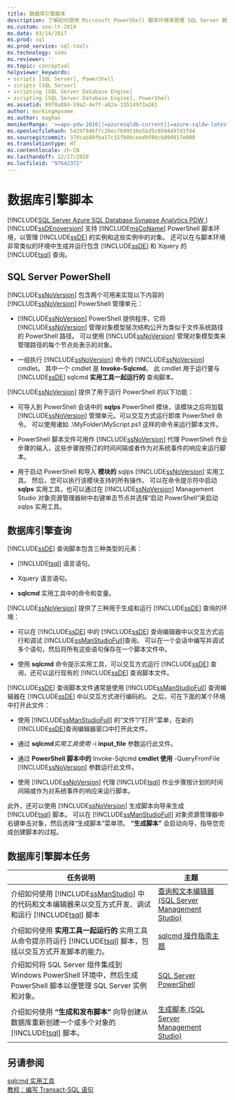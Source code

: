 ```yaml
---
title: 数据库引擎脚本
description: 了解如何使用 Microsoft PowerShell 脚本环境来管理 SQL Server 数据库引擎的实例，以及如何生成并运行包含 Transact-SQL 和 XQuery 的数据库引擎查询。
ms.custom: seo-lt-2019
ms.date: 03/14/2017
ms.prod: sql
ms.prod_service: sql-tools
ms.technology: ssms
ms.reviewer: ''
ms.topic: conceptual
helpviewer_keywords:
- scripts [SQL Server], PowerShell
- scripts [SQL Server]
- scripting [SQL Server Database Engine]
- scripting [SQL Server Database Engine], PowerShell
ms.assetid: 9978a884-59a2-4e7f-a82a-335149f3a261
author: markingmyname
ms.author: maghan
monikerRange: '>=aps-pdw-2016||=azuresqldb-current||=azure-sqldw-latest||>=sql-server-2016||>=sql-server-linux-2017||=azuresqldb-mi-current'
ms.openlocfilehash: 54297946ffc20ec7699536e5bd5c0504497d1f84
ms.sourcegitcommit: 370cab80fba17c15fb0bceed9f80cb099017e000
ms.translationtype: HT
ms.contentlocale: zh-CN
ms.lasthandoff: 12/17/2020
ms.locfileid: "97642372"
---
```

# <a name="database-engine-scripting"></a>数据库引擎脚本
[!INCLUDE[SQL Server Azure SQL Database Synapse Analytics PDW ](../../includes/applies-to-version/sql-asdb-asdbmi-asa-pdw.md)]
  [!INCLUDE[ssDEnoversion](../../includes/ssdenoversion-md.md)] 支持 [!INCLUDE[msCoName](../../includes/msconame-md.md)] PowerShell 脚本环境，以管理 [!INCLUDE[ssDE](../../includes/ssde-md.md)] 的实例和这些实例中的对象。 还可以在与脚本环境非常类似的环境中生成并运行包含 [!INCLUDE[ssDE](../../includes/ssde-md.md)] 和 Xquery 的 [!INCLUDE[tsql](../../includes/tsql-md.md)] 查询。  
  
## <a name="sql-server-powershell"></a>SQL Server PowerShell  
 [!INCLUDE[ssNoVersion](../../includes/ssnoversion-md.md)] 包含两个可用来实现以下内容的 [!INCLUDE[ssNoVersion](../../includes/ssnoversion-md.md)] PowerShell 管理单元：  
  
-   [!INCLUDE[ssNoVersion](../../includes/ssnoversion-md.md)] PowerShell 提供程序，它将 [!INCLUDE[ssNoVersion](../../includes/ssnoversion-md.md)] 管理对象模型层次结构公开为类似于文件系统路径的 PowerShell 路径。 可以使用 [!INCLUDE[ssNoVersion](../../includes/ssnoversion-md.md)] 管理对象模型类来管理路径的每个节点处表示的对象。  
  
-   一组执行 [!INCLUDE[ssNoVersion](../../includes/ssnoversion-md.md)] 命令的 [!INCLUDE[ssNoVersion](../../includes/ssnoversion-md.md)] cmdlet。 其中一个 cmdlet 是 **Invoke-Sqlcmd**。 此 cmdlet 用于运行要与 [!INCLUDE[ssDE](../../includes/ssde-md.md)] sqlcmd **实用工具一起运行的** 查询脚本。  
  
 [!INCLUDE[ssNoVersion](../../includes/ssnoversion-md.md)] 提供了用于运行 PowerShell 的以下功能：  
  
-   可导入到 PowerShell 会话中的 **sqlps** PowerShell 模块，该模块之后将加载 [!INCLUDE[ssNoVersion](../../includes/ssnoversion-md.md)] 管理单元。可以交互方式运行即席 PowerShell 命令。 可以使用诸如 .\MyFolder\MyScript.ps1 这样的命令来运行脚本文件。  
  
-   PowerShell 脚本文件可用作 [!INCLUDE[ssNoVersion](../../includes/ssnoversion-md.md)] 代理 PowerShell 作业步骤的输入，这些步骤按预订的时间间隔或者作为对系统事件的响应来运行脚本。  
  
-   用于启动 PowerShell 和导入 **模块的** sqlps [!INCLUDE[ssNoVersion](../../includes/ssnoversion-md.md)] 实用工具。 然后，您可以执行该模块支持的所有操作。 可以在命令提示符中启动 **sqlps** 实用工具，也可以通过在 [!INCLUDE[ssNoVersion](../../includes/ssnoversion-md.md)] Management Studio 对象资源管理器树中右键单击节点并选择“启动 PowerShell”来启动 sqlps 实用工具。  
  
## <a name="database-engine-queries"></a>数据库引擎查询  
 [!INCLUDE[ssDE](../../includes/ssde-md.md)] 查询脚本包含三种类型的元素：  
  
-   [!INCLUDE[tsql](../../includes/tsql-md.md)] 语言语句。  
  
-   Xquery 语言语句。  
  
-   **sqlcmd** 实用工具中的命令和变量。  
  
 [!INCLUDE[ssNoVersion](../../includes/ssnoversion-md.md)] 提供了三种用于生成和运行 [!INCLUDE[ssDE](../../includes/ssde-md.md)] 查询的环境：  
  
-   可以在 [!INCLUDE[ssDE](../../includes/ssde-md.md)] 中的 [!INCLUDE[ssDE](../../includes/ssde-md.md)] 查询编辑器中以交互方式运行和调试 [!INCLUDE[ssManStudioFull](../../includes/ssmanstudiofull-md.md)]查询。 可以在一个会话中编写并调试多个语句，然后将所有这些语句保存在一个脚本文件中。  
  
-   使用 **sqlcmd** 命令提示实用工具，可以交互方式运行 [!INCLUDE[ssDE](../../includes/ssde-md.md)] 查询，还可以运行现有的 [!INCLUDE[ssDE](../../includes/ssde-md.md)] 查询脚本文件。  
  
 [!INCLUDE[ssDE](../../includes/ssde-md.md)] 查询脚本文件通常是使用 [!INCLUDE[ssManStudioFull](../../includes/ssmanstudiofull-md.md)] 查询编辑器在 [!INCLUDE[ssDE](../../includes/ssde-md.md)] 中以交互方式进行编码的。 之后，可在下面的某个环境中打开此文件：  
  
-   使用 [!INCLUDE[ssManStudioFull](../../includes/ssmanstudiofull-md.md)] 的“文件”/“打开”菜单，在新的[!INCLUDE[ssDE](../../includes/ssde-md.md)]查询编辑器窗口中打开此文件。  
  
-   通过 **sqlcmd**_实用工具使用_ -i **input_file** 参数运行此文件。  
  
-   通过 **PowerShell 脚本中的** Invoke-Sqlcmd **cmdlet 使用** -QueryFromFile [!INCLUDE[ssNoVersion](../../includes/ssnoversion-md.md)] 参数运行此文件。  
  
-   使用 [!INCLUDE[ssNoVersion](../../includes/ssnoversion-md.md)] 代理 [!INCLUDE[tsql](../../includes/tsql-md.md)] 作业步骤按计划的时间间隔或作为对系统事件的响应来运行脚本。  
  
 此外，还可以使用 [!INCLUDE[ssNoVersion](../../includes/ssnoversion-md.md)] 生成脚本向导来生成 [!INCLUDE[tsql](../../includes/tsql-md.md)] 脚本。 可以在 [!INCLUDE[ssManStudioFull](../../includes/ssmanstudiofull-md.md)] 对象资源管理器中右键单击对象，然后选择“生成脚本”菜单项。 **“生成脚本”** 会启动向导，指导您完成创建脚本的过程。  
  
## <a name="database-engine-scripting-tasks"></a>数据库引擎脚本任务  
  
|任务说明|主题|  
|----------------------|-----------|  
|介绍如何使用 [!INCLUDE[ssManStudio](../../includes/ssmanstudio-md.md)] 中的代码和文本编辑器来以交互方式开发、调试和运行 [!INCLUDE[tsql](../../includes/tsql-md.md)] 脚本|[查询和文本编辑器 (SQL Server Management Studio)](../f1-help/database-engine-query-editor-sql-server-management-studio.md)|  
|介绍如何使用 **实用工具一起运行的** 实用工具从命令提示符运行 [!INCLUDE[tsql](../../includes/tsql-md.md)] 脚本，包括以交互方式开发脚本的能力。|[sqlcmd 操作指南主题](./sqlcmd-start-the-utility.md)|  
|介绍如何将 SQL Server 组件集成到 Windows PowerShell 环境中，然后生成 PowerShell 脚本以便管理 SQL Server 实例和对象。|[SQL Server PowerShell](../../powershell/sql-server-powershell.md)|  
|介绍如何使用 **“生成和发布脚本”** 向导创建从数据库重新创建一个或多个对象的 [!INCLUDE[tsql](../../includes/tsql-md.md)] 脚本。|[生成脚本 (SQL Server Management Studio)](./generate-scripts-sql-server-management-studio.md)|  
  
## <a name="see-also"></a>另请参阅  
 [sqlcmd 实用工具](../../tools/sqlcmd-utility.md)   
 [教程：编写 Transact-SQL 语句](../../t-sql/tutorial-writing-transact-sql-statements.md)  
  
